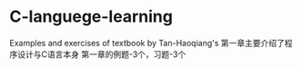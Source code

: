 # C-languege-learning
Examples and exercises of textbook by Tan-Haoqiang's 
第一章主要介绍了程序设计与C语言本身
第一章的例题-3个，习题-3个

